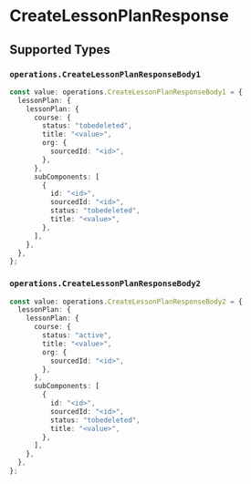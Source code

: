 # CreateLessonPlanResponse


## Supported Types

### `operations.CreateLessonPlanResponseBody1`

```typescript
const value: operations.CreateLessonPlanResponseBody1 = {
  lessonPlan: {
    lessonPlan: {
      course: {
        status: "tobedeleted",
        title: "<value>",
        org: {
          sourcedId: "<id>",
        },
      },
      subComponents: [
        {
          id: "<id>",
          sourcedId: "<id>",
          status: "tobedeleted",
          title: "<value>",
        },
      ],
    },
  },
};
```

### `operations.CreateLessonPlanResponseBody2`

```typescript
const value: operations.CreateLessonPlanResponseBody2 = {
  lessonPlan: {
    lessonPlan: {
      course: {
        status: "active",
        title: "<value>",
        org: {
          sourcedId: "<id>",
        },
      },
      subComponents: [
        {
          id: "<id>",
          sourcedId: "<id>",
          status: "tobedeleted",
          title: "<value>",
        },
      ],
    },
  },
};
```

